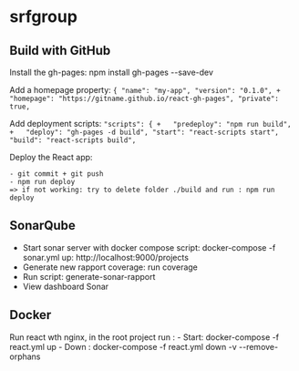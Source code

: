 # srfgroup

## Build with GitHub

Install the gh-pages: npm install gh-pages --save-dev

Add a homepage property: `{
                           "name": "my-app",
                           "version": "0.1.0",
                         + "homepage": "https://gitname.github.io/react-gh-pages",
                           "private": true,`
   

Add deployment scripts: `"scripts": {
                        +   "predeploy": "npm run build",
                        +   "deploy": "gh-pages -d build",
                            "start": "react-scripts start",
                            "build": "react-scripts build",`
                            
Deploy the React app: 

    - git commit + git push
    - npm run deploy
    => if not working: try to delete folder ./build and run : npm run deploy
    
    
## SonarQube
- Start sonar server with docker compose script: docker-compose -f sonar.yml up: http://localhost:9000/projects
- Generate new rapport coverage: run coverage
- Run script: generate-sonar-rapport
- View dashboard Sonar


## Docker 
Run react wth nginx, in the root project run :
    - Start: docker-compose -f react.yml up
    - Down : docker-compose -f react.yml down -v --remove-orphans

